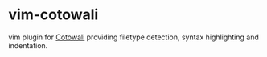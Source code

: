 # vim-cotowali

vim plugin for [Cotowali](https://github.com/cotowali/cotowali) providing filetype detection, syntax highlighting and indentation.
